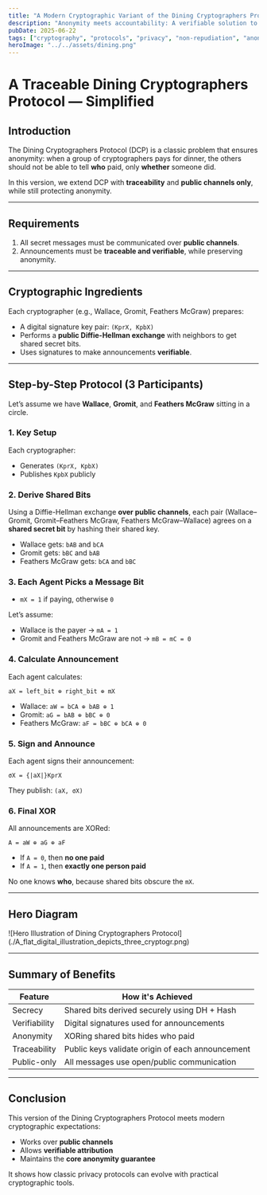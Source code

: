 ```yaml
---
title: "A Modern Cryptographic Variant of the Dining Cryptographers Protocol"
description: "Anonymity meets accountability: A verifiable solution to the Dining Cryptographers Problem using public-key cryptography."
pubDate: 2025-06-22
tags: ["cryptography", "protocols", "privacy", "non-repudiation", "anonymity"]
heroImage: "../../assets/dining.png"
---
```


# A Traceable Dining Cryptographers Protocol — Simplified

## Introduction

The Dining Cryptographers Protocol (DCP) is a classic problem that ensures anonymity: when a group of cryptographers pays for dinner, the others should not be able to tell **who** paid, only **whether** someone did.

In this version, we extend DCP with **traceability** and **public channels only**, while still protecting anonymity.

---

## Requirements

1. All secret messages must be communicated over **public channels**.
2. Announcements must be **traceable and verifiable**, while preserving anonymity.

---

## Cryptographic Ingredients

Each cryptographer (e.g., Wallace, Gromit, Feathers McGraw) prepares:

- A digital signature key pair: `(KprX, KpbX)`
- Performs a **public Diffie-Hellman exchange** with neighbors to get shared secret bits.
- Uses signatures to make announcements **verifiable**.

---

## Step-by-Step Protocol (3 Participants)

Let’s assume we have **Wallace**, **Gromit**, and **Feathers McGraw** sitting in a circle.

### 1. Key Setup

Each cryptographer:
- Generates `(KprX, KpbX)`
- Publishes `KpbX` publicly

### 2. Derive Shared Bits

Using a Diffie-Hellman exchange **over public channels**, each pair (Wallace–Gromit, Gromit–Feathers McGraw, Feathers McGraw–Wallace) agrees on a **shared secret bit** by hashing their shared key.

- Wallace gets: `bAB` and `bCA`
- Gromit gets: `bBC` and `bAB`
- Feathers McGraw gets: `bCA` and `bBC`

### 3. Each Agent Picks a Message Bit

- `mX = 1` if paying, otherwise `0`

Let’s assume:
- Wallace is the payer → `mA = 1`
- Gromit and Feathers McGraw are not → `mB = mC = 0`

### 4. Calculate Announcement

Each agent calculates:

```
aX = left_bit ⊕ right_bit ⊕ mX
```

- Wallace: `aW = bCA ⊕ bAB ⊕ 1`
- Gromit: `aG = bAB ⊕ bBC ⊕ 0`
- Feathers McGraw: `aF = bBC ⊕ bCA ⊕ 0`

### 5. Sign and Announce

Each agent signs their announcement:

```
σX = {|aX|}KprX
```

They publish: `(aX, σX)`

### 6. Final XOR

All announcements are XORed:

```
A = aW ⊕ aG ⊕ aF
```

- If `A = 0`, then **no one paid**
- If `A = 1`, then **exactly one person paid**

No one knows **who**, because shared bits obscure the `mX`.

---

## Hero Diagram

![Hero Illustration of Dining Cryptographers Protocol] (./A_flat_digital_illustration_depicts_three_cryptogr.png)

---

## Summary of Benefits

| Feature        | How it's Achieved                                  |
|----------------|----------------------------------------------------|
| Secrecy        | Shared bits derived securely using DH + Hash       |
| Verifiability  | Digital signatures used for announcements          |
| Anonymity      | XORing shared bits hides who paid                  |
| Traceability   | Public keys validate origin of each announcement   |
| Public-only    | All messages use open/public communication         |

---

## Conclusion

This version of the Dining Cryptographers Protocol meets modern cryptographic expectations:
- Works over **public channels**
- Allows **verifiable attribution**
- Maintains the **core anonymity guarantee**

It shows how classic privacy protocols can evolve with practical cryptographic tools.